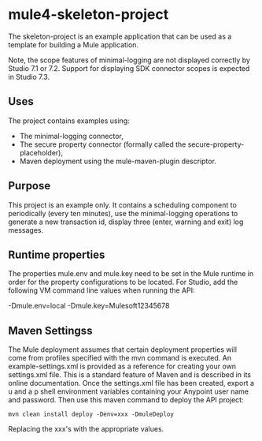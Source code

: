 # mule4-skeleton-project
The skeleton-project is an example application that can be used as a template for building a Mule application.

Note, the scope features of minimal-logging are not displayed correctly by Studio 7.1 or 7.2. Support for displaying SDK connector scopes is expected in Studio 7.3.

## Uses

The project contains examples using:

* The minimal-logging connector, 
* The secure property connector (formally called the secure-property-placeholder),
* Maven deployment using the mule-maven-plugin descriptor.

## Purpose
This project is an example only. It contains a scheduling component to periodically (every ten minutes), use the minimal-logging operations to generate a new transaction id, display three (enter, warning and exit) log messages.


## Runtime properties

The properties mule.env and mule.key need to be set in the Mule runtime in order for the property configurations to be located. 
For Studio, add the following VM command line values when running the API:

 -Dmule.env=local -Dmule.key=Mulesoft12345678

## Maven Settingss

The Mule deployment assumes that certain deployment properties will come from profiles specified with the mvn command is executed. An example-settings.xml is provided as a reference
for creating your own settings.xml file. This is a standard feature of Maven and is described in its online documentation. Once the settings.xml file has been created, export a u and a p shell environment variables containing your Anypoint user name and password. Then use this maven command to deploy the API project:

```
mvn clean install deploy -Denv=xxx -DmuleDeploy
```
Replacing the xxx's with the appropriate values.